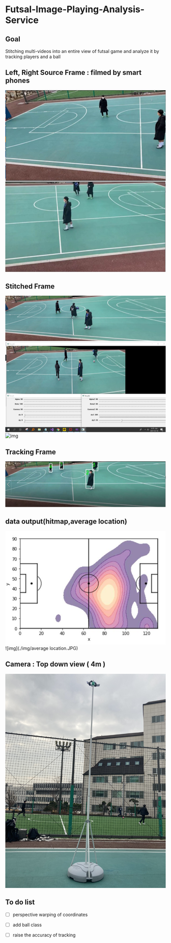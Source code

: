 # Futsal-Image-Playing-Analysis-Service
## Goal 
Stitching multi-videos into an entire view of futsal game and analyze it by tracking players and a ball

## Left, Right Source Frame : filmed by smart phones 
![img](./img/left.JPG)
![img](./img/right.JPG) 

## Stitched Frame 
![img](./img/frame.png)
![img](./img/HomographyControl.png)
![img](./img/grame00375.jpg)

## Tracking Frame 
![img](./img/tracking.JPG)

## data output(hitmap,average location)
![img](./img/hitmap.JPG)
![img](./img/average location.JPG)

## Camera : Top down view ( 4m ) 
![img](./img/camera.jpg)

## To do list  
- [ ] perspective warping of coordinates
- [ ] add ball class
- [ ] raise the accuracy of tracking


